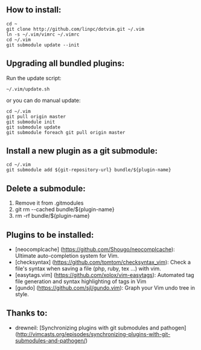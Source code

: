 How to install:
---------------

    cd ~
    git clone http://github.com/linpc/dotvim.git ~/.vim
    ln -s ~/.vim/vimrc ~/.vimrc
    cd ~/.vim
    git submodule update --init

Upgrading all bundled plugins:
------------------------------

Run the update script:

    ~/.vim/update.sh

or you can do manual update:

    cd ~/.vim
    git pull origin master
    git submodule init
    git submodule update
    git submodule foreach git pull origin master

Install a new plugin as a git submodule:
----------------------------------------

    cd ~/.vim
    git submodule add ${git-repository-url} bundle/${plugin-name}

Delete a submodule:
-------------------

1. Remove it from .gitmodules
2. git rm --cached bundle/${plugin-name}
3. rm -rf bundle/${plugin-name}

Plugins to be installed:
------------------------

* [neocomplcache] (https://github.com/Shougo/neocomplcache): Ultimate auto-completion system for Vim.
* [checksyntax] (https://github.com/tomtom/checksyntax_vim): Check a file's syntax when saving a file (php, ruby, tex ...) with vim.
* [easytags.vim] (https://github.com/xolox/vim-easytags): Automated tag file generation and syntax highlighting of tags in Vim
* [gundo] (https://github.com/sjl/gundo.vim): Graph your Vim undo tree in style.

Thanks to:
----------

* drewneil: [Synchronizing plugins with git submodules and pathogen] (http://vimcasts.org/episodes/synchronizing-plugins-with-git-submodules-and-pathogen/)
